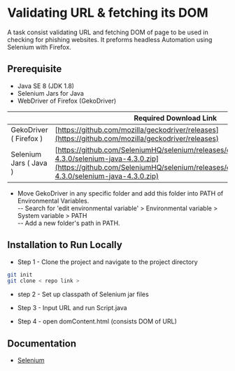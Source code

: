 # Validating URL \& fetching its DOM 

A task consist validating URL and fetching DOM of page to be used in checking for phishing websites. It preforms headless Automation using Selenium with Firefox.

## Prerequisite 

- Java SE 8 (JDK 1.8)
- Selenium Jars for Java 
- WebDriver of Firefox (GekoDriver)


|              | Required Download Link                                                                  |
| ----------------- | ------------------------------------------------------------------ |
| GekoDriver ( Firefox ) | [https://github.com/mozilla/geckodriver/releases](https://github.com/mozilla/geckodriver/releases)|
| Selenium Jars ( Java ) | [https://github.com/SeleniumHQ/selenium/releases/download/selenium-4.3.0/selenium-java-4.3.0.zip](https://github.com/SeleniumHQ/selenium/releases/download/selenium-4.3.0/selenium-java-4.3.0.zip)|

 * Move GekoDriver in any specific folder and add this folder into PATH of Environmental Variables. <br />
-- Search for 'edit environmental variable' > Environmental variable > System variable > PATH <br />
-- Add a new folder's path in PATH.  <br />


## Installation to Run Locally


 -  Step 1 - Clone the project and navigate to the project directory
  
```bash
git init 
git clone < repo link >

```

  - step 2 - Set up classpath of Selenium jar files 

  -  Step 3 - Input URL and run Script.java 

  -  Step 4 - open domContent.html (consists DOM of URL)



## Documentation

- [Selenium](https://www.selenium.dev/documentation)
